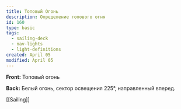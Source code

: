 ```yaml
---
title: Топовый Огонь
description: Определение топового огня
id: 160
type: basic
tags:
  - sailing-deck
  - nav-lights
  - light-definitions
created: April 05
modified: April 05
---
```

**Front:**
Топовый огонь

**Back:**
Белый огонь, сектор освещения 225°, направленный вперед.

[[Sailing]] 